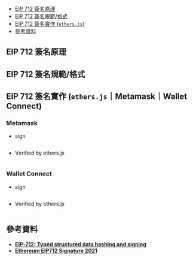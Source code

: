 - [EIP 712 簽名原理](#eip-712-簽名原理)
- [EIP 712 簽名規範/格式](#eip-712-簽名規範格式)
- [EIP 712 簽名實作 (`ethers.js`)](#eip-712-簽名實作-ethersjs)
- [參考資料](#參考資料)

## EIP 712 簽名原理


## EIP 712 簽名規範/格式


## EIP 712 簽名實作 (`ethers.js`｜Metamask｜Wallet Connect)

### Metamask

- sign

```jsx

```

- Verified by ethers.js

```jsx

```

### Wallet Connect

- sign

```jsx

```

- Verified by ethers.js

```jsx

```

## 參考資料

- **[EIP-712: Typed structured data hashing and signing](https://eips.ethereum.org/EIPS/eip-712#signatures-and-hashing-overview)**
- ****[Ethereum EIP712 Signature 2021](https://w3c-ccg.github.io/ethereum-eip712-signature-2021-spec/#bib-eip712)****
